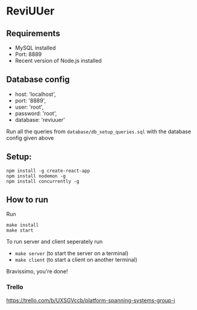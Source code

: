 # ReviUUer

## Requirements
- MySQL installed
- Port: 8889
- Recent version of Node.js installed

## Database config
- host: 'localhost',
- port: '8889',
- user: 'root',
- password: 'root',
- database: 'reviuuer'

Run all the queries from ```database/db_setup_queries.sql``` with the database config given above

## Setup: 
```
npm install -g create-react-app
npm install nodemon -g
npm install concurrently -g
```

## How to run
Run
```
make install
make start
```

To run server and client seperately run
- `make server` (to start the server on a terminal)
- `make client` (to start a client on another terminal)

Bravissimo, you're done!

### Trello
https://trello.com/b/UXSGVccb/platform-spanning-systems-group-i
